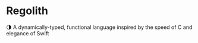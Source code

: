 # Regolith
🌗 A dynamically-typed, functional language inspired by the speed of C and elegance of Swift
